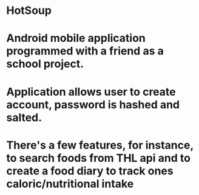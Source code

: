 # HotSoup
# Android mobile application programmed with a friend as a school project.
# Application allows user to create account, password is hashed and salted.
# There's a few features, for instance, to search foods from THL api and to create a food diary to track ones caloric/nutritional intake
